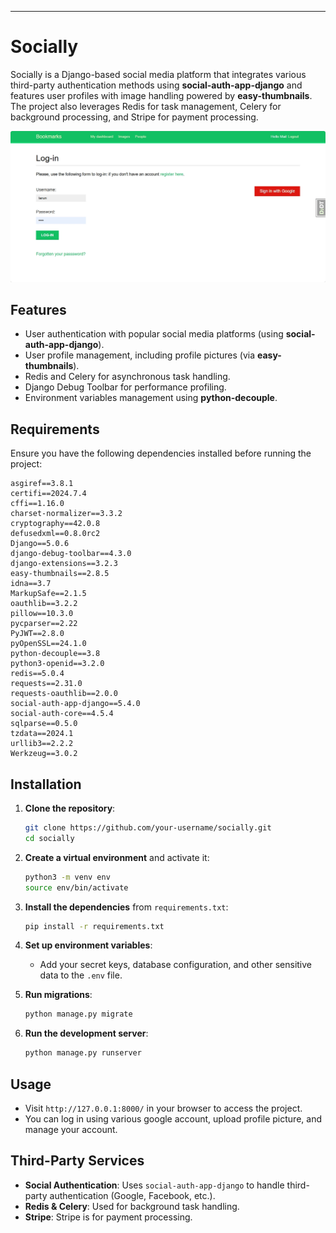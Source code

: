 ---

# Socially

Socially is a Django-based social media platform that integrates various third-party authentication methods using **social-auth-app-django** and features user profiles with image handling powered by **easy-thumbnails**. The project also leverages Redis for task management, Celery for background processing, and Stripe for payment processing. 


![Slideshow](Socially_images/socially_images/socially_gif.gif)


## Features
- User authentication with popular social media platforms (using **social-auth-app-django**).
- User profile management, including profile pictures (via **easy-thumbnails**).
- Redis and Celery for asynchronous task handling.
- Django Debug Toolbar for performance profiling.
- Environment variables management using **python-decouple**.

## Requirements

Ensure you have the following dependencies installed before running the project:

```plaintext
asgiref==3.8.1
certifi==2024.7.4
cffi==1.16.0
charset-normalizer==3.3.2
cryptography==42.0.8
defusedxml==0.8.0rc2
Django==5.0.6
django-debug-toolbar==4.3.0
django-extensions==3.2.3
easy-thumbnails==2.8.5
idna==3.7
MarkupSafe==2.1.5
oauthlib==3.2.2
pillow==10.3.0
pycparser==2.22
PyJWT==2.8.0
pyOpenSSL==24.1.0
python-decouple==3.8
python3-openid==3.2.0
redis==5.0.4
requests==2.31.0
requests-oauthlib==2.0.0
social-auth-app-django==5.4.0
social-auth-core==4.5.4
sqlparse==0.5.0
tzdata==2024.1
urllib3==2.2.2
Werkzeug==3.0.2
```

## Installation

1. **Clone the repository**:
   ```bash
   git clone https://github.com/your-username/socially.git
   cd socially
   ```

2. **Create a virtual environment** and activate it:
   ```bash
   python3 -m venv env
   source env/bin/activate
   ```

3. **Install the dependencies** from `requirements.txt`:
   ```bash
   pip install -r requirements.txt
   ```

4. **Set up environment variables**:
   - Add your secret keys, database configuration, and other sensitive data to the `.env` file.

5. **Run migrations**:
   ```bash
   python manage.py migrate
   ```

6. **Run the development server**:
   ```bash
   python manage.py runserver
   ```

## Usage

- Visit `http://127.0.0.1:8000/` in your browser to access the project.
- You can log in using various google account, upload profile picture, and manage your account.



## Third-Party Services

- **Social Authentication**: Uses `social-auth-app-django` to handle third-party authentication (Google, Facebook, etc.).
- **Redis & Celery**: Used for background task handling.
- **Stripe**: Stripe is for payment processing. 
